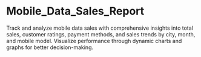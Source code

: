 # Mobile_Data_Sales_Report
Track and analyze mobile data sales with comprehensive insights into total sales, customer ratings, payment methods, and sales trends by city, month, and mobile model. Visualize performance through dynamic charts and graphs for better decision-making. 
